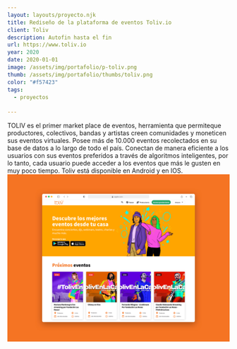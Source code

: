 ```yaml
---
layout: layouts/proyecto.njk
title: Rediseño de la plataforma de eventos Toliv.io
client: Toliv
description: Autofin hasta el fin
url: https://www.toliv.io
year: 2020
date: 2020-01-01
image: /assets/img/portafolio/p-toliv.png
thumb: /assets/img/portafolio/thumbs/toliv.png
color: "#f57423"
tags:
  - proyectos

---
```


<div class="intro">
TOLIV es el primer market place de eventos, herramienta que permiteque productores, colectivos, bandas y artistas creen comunidades y moneticen sus eventos virtuales. Posee más de 10.000 eventos recolectados en su base de datos a lo largo de todo el país. Conectan de manera eficiente a los usuarios con sus eventos preferidos a través de algoritmos inteligentes, por lo tanto, cada usuario puede acceder a los eventos que más le gusten en muy poco tiempo. Toliv está disponible en Android y en IOS.
</div>

<div class="bento-box bento-1">
  <img class="bento bento-a" src="/assets/img/portafolio/toliv.png" alt="Diseño nueva página de  para Toliv.io" loading="lazy">
</div>